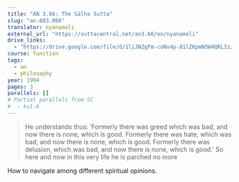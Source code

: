 ```yaml
---
title: "AN 3.66: The Sāḷha Sutta"
slug: "an.003.066"
translator: nyanamoli
external_url: "https://suttacentral.net/an3.66/en/nyanamoli"
drive_links:
  - "https://drive.google.com/file/d/1liJNZgFm-coNv4p-81lZKpmN5W4QRLIz/view?usp=drivesdk"
course: function
tags:
  - an
  - philosophy
year: 1994
pages: 3
parallels: []
# Partial parallels from SC
#  - kv1.6
---
```


> He understands thus: ‘Formerly there was greed which was bad, and now there is none, which is good. Formerly there was hate, which was bad, and now there is none, which is good. Formerly there was delusion, which was bad, and now there is none, which is good.’ So here and now in this very life he is parched no more

How to navigate among different spiritual opinions.
